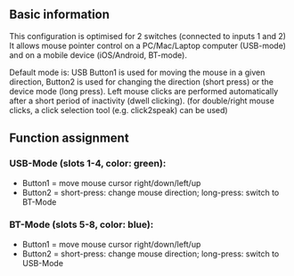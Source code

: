 ## Basic information
This configuration is optimised for 2 switches (connected to inputs 1 and 2)
It allows mouse pointer control on a PC/Mac/Laptop computer (USB-mode) 
and on a mobile device (iOS/Android, BT-mode).
 
Default mode is: USB
Button1 is used for moving the mouse in a given direction,
Button2 is used for changing the direction (short press) or the device mode (long press).
Left mouse clicks are performed automatically after a short period of inactivity (dwell clicking).
(for double/right mouse clicks, a click selection tool (e.g. click2speak) can be used)

## Function assignment

### USB-Mode (slots 1-4, color: green):
- Button1 = move mouse cursor right/down/left/up
- Button2 = short-press: change mouse direction; long-press: switch to BT-Mode

### BT-Mode (slots 5-8, color: blue):
- Button1 = move mouse cursor right/down/left/up
- Button2 = short-press: change mouse direction; long-press: switch to USB-Mode

